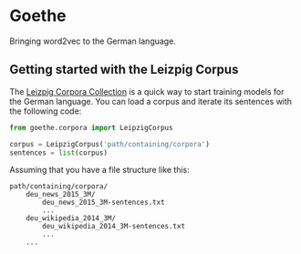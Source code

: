 # Goethe
Bringing word2vec to the German language.

## Getting started with the Leizpig Corpus

The [Leizpig Corpora Collection](http://corpora2.informatik.uni-leipzig.de/download.html) is a quick way to start training models for the German language. You can load a corpus and iterate its sentences with the following code:
```python
from goethe.corpora import LeipzigCorpus

corpus = LeipzigCorpus('path/containing/corpora')
sentences = list(corpus)
```

Assuming that you have a file structure like this:
```
path/containing/corpora/
    deu_news_2015_3M/
        deu_news_2015_3M-sentences.txt
        ...
    deu_wikipedia_2014_3M/
        deu_wikipedia_2014_3M-sentences.txt
        ...
    ...
```
